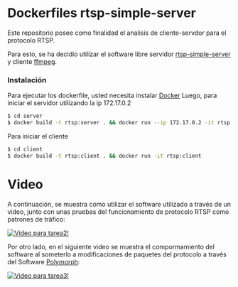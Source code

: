 # Dockerfiles rtsp-simple-server

Este repositorio posee como finalidad el analisis de cliente-servdor para el protocolo RTSP.

Para esto, se ha decidio utilizar el software libre servidor [rtsp-simple-server](https://github.com/aler9/rtsp-simple-server) y cliente [ffmpeg](https://ffmpeg.org/releases).

### Instalación
Para ejecutar los dockerfile, usted necesita instalar [Docker](https://www.docker.com/get-started)
Luego, para iniciar el servidor utilizando la ip 172.17.0.2

```sh
$ cd server
$ docker build -t rtsp:server . && docker run --ip 172.17.0.2 -it rtsp:server
```

Para iniciar el cliente

```sh
$ cd client
$ docker build -t rtsp:client . && docker run -it rtsp:client
```

# Video

A continuación, se muestra cómo utilizar el software utilizado a través de un video, junto con unas pruebas del funcionamiento de protocolo RTSP como patrones de tráfico:

[![Video para tarea2!](https://i.imgur.com/p4qQwsA.png)](https://youtu.be/OyYM2XeqFFI)

Por otro lado, en el siguiente video se muestra el compormamiento del software al someterlo a modificaciones de paquetes del protocolo a través del Software [Polymorph](https://github.com/shramos/polymorph):

[![Video para tarea3!](https://i.imgur.com/jPQpITjh.jpg)](https://youtu.be/-NHELpdSMNs)
